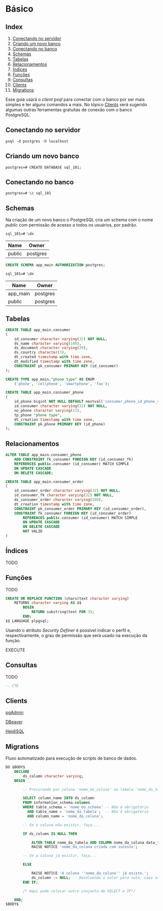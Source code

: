 # Básico

## Index

1. [Conectando no servidor](#conectando-no-servidor)
2. [Criando um novo banco](#criando-um-novo-banco)
3. [Conectando no banco](#conectando-no-banco)
4. [Schemas](#schemas)
5. [Tabelas](#tabelas)
6. [Relacionamentos](#relacionamentos)
7. [Índices](#índices)
8. [Funções](#funções)
9. [Consultas](#consultas)
10. [Clients](#clients)
11. [Migrations](#migrations)

Esse guia usará o _client_ *psql* para conectar com o banco por ser mais simples e ter alguns comandos a mais. No tópico [Clients](#clients) será sugerido algumas outras ferramentas gratuitas de conexão com o banco PostgreSQL.

## Conectando no servidor

```shell
psql -d postgres -h localhost
```

## Criando um novo banco

```shell
postgres=# CREATE DATABASE sql_101;
```

## Conectando no banco

```shell
postgres=# \c sql_101
```

## Schemas

Na criação de um novo banco o PostgreSQL cria um schema com o nome _public_ com permissão de acesso a todos os usuários, por padrão.

```shell
sql_101=# \dn
```

|Name  |Owner   |
|------|--------|
|public|postgres|

```sql
CREATE SCHEMA app_main AUTHORIZATION postgres;
```

```shell
sql_101=# \dn
```

|Name    |Owner   |
|--------|--------|
|app_main|postgres|
|public  |postgres|

## Tabelas

```sql
CREATE TABLE app_main.consumer
(
    id_consumer character varying(32) NOT NULL,
    ds_name character varying(100),
    ds_document character varying(20),
    ds_country character(3),
    dt_created timestamp with time zone,
    dt_modified timestamp with time zone,
    CONSTRAINT pk_consumer PRIMARY KEY (id_consumer)
);

CREATE TYPE app_main."phone type" AS ENUM
    ('phone', 'cellphone', 'smartphone', 'fax');

CREATE TABLE app_main.consumer_phone
(
    id_phone bigint NOT NULL DEFAULT nextval('consumer_phone_id_phone_seq'::regclass),
    id_consumer character varying(32) NOT NULL,
    no_phone character varying(12),
    tp_phone "phone type",
    dt_creation timestamp with time zone,
    CONSTRAINT pk_phone PRIMARY KEY (id_phone)
);
```

## Relacionamentos

```sql
ALTER TABLE app_main.consumer_phone
    ADD CONSTRAINT fk_consumer FOREIGN KEY (id_consumer_fk)
    REFERENCES public.consumer (id_consumer) MATCH SIMPLE
    ON UPDATE CASCADE
    ON DELETE CASCADE;

CREATE TABLE app_main.consumer_order
(
    id_consumer_order character varying(32) NOT NULL,
    id_consumer_fk character varying(32) NOT NULL,
    ds_consumer_order character varying(100),
    dt_creation timestamp with time zone,
    CONSTRAINT pk_consumer_order PRIMARY KEY (id_consumer_order),
    CONSTRAINT fk_consumer FOREIGN KEY (id_consumer_order)
        REFERENCES public.consumer (id_consumer) MATCH SIMPLE
        ON UPDATE CASCADE
        ON DELETE CASCADE
        NOT VALID
)

```

## Índices

TODO

## Funções

TODO

````sql
CREATE OR REPLACE FUNCTION 3chars(text character varying)
    RETURNS character varying AS $$
        BEGIN
            RETURN substring(text FOR 3);
        END;
$$ LANGUAGE plpgsql;
````

Usando o atributo _Security Definer_ é possível indicar o perfil e, respectivamente, o grau de permissão que será usado na execução da função.

EXECUTE

## Consultas

TODO

````sql
-- CTE
````

## Clients

[pgAdmin](https://www.pgadmin.org/)

[DBeaver](https://dbeaver.io/)

[HeidiSQL](https://www.heidisql.com/)

## Migrations

Fluxo automatizado para execução de scripts de banco de dados.

````sql
DO $BODY$
    DECLARE
        ds_column character varying;
    BEGIN

        -- Procurando por coluna 'nome_da_coluna' na tabela 'nome_da_tabela' no schema 'nome_do_schema'.

        SELECT column_name INTO ds_column
        FROM information_schema.columns
        WHERE table_schema = 'nome_do_schema' -- Não é obrigatório
          AND table_name = 'nome_da_tabela';  -- Não é obrigatório
          AND column_name = 'nome_da_coluna';

        -- Se a coluna não existir, faça...

        IF ds_column IS NULL THEN

            ALTER TABLE nome_da_tabela ADD COLUMN nome_da_coluna data_type;
            RAISE NOTICE 'nome_da_coluna criada com sucesso';

        -- Se a coluna já existir, faça...

        ELSE

            RAISE NOTICE 'A coluna ''nome_da_coluna'' já existe.';
            ds_column := NULL; -- Devolvendo o valor para nulo, caso seja necessário criar outras colunas.
        END IF;

        /* Aqui pode colocar outro conjunto de SELECT e IF*/

    END;
$BODY$
````